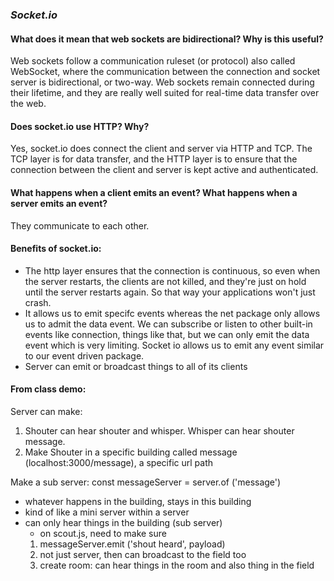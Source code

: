 ### *Socket.io*

#### What does it mean that web sockets are bidirectional? Why is this useful?
Web sockets follow a communication ruleset (or protocol) also called WebSocket, where the communication between the connection and socket server is bidirectional, or two-way. Web sockets remain connected during their lifetime, and they are really well suited for real-time data transfer over the web. 

#### Does socket.io use HTTP? Why?
Yes, socket.io does connect the client and server via HTTP and TCP. The TCP layer is for data transfer, and the HTTP layer is to ensure that the connection between the client and server is kept active and authenticated.

#### What happens when a client emits an event? What happens when a server emits an event?
They communicate to each other. 

#### Benefits of socket.io:
+ The http layer ensures that the connection is continuous, so even when the server restarts, the clients are not killed, and they're just on hold until the server restarts again. So that way your applications won't just crash. 
+ It allows us to emit specifc events whereas the net package only allows us to admit the data event. We can subscribe or listen to other built-in events like connection, things like that, but we can only emit the data event which is very limiting. Socket io allows us to emit any event similar to our event driven package. 
+ Server can emit or broadcast things to all of its clients

#### From class demo:
Server can make:
1. Shouter can hear shouter and whisper. Whisper can hear shouter message.
2. Make Shouter in a specific building called message (localhost:3000/message), a specific url path

Make a sub server:
const messageServer = server.of ('message')
+ whatever happens in the building, stays in this building
+ kind of like a mini server within a server
+ can only hear things in the building (sub server)
    + on scout.js, need to make sure 
    1. messageServer.emit ('shout heard', payload)
    2. not just server, then can broadcast to the field too
    3. create room: can hear things in the room and also thing in the field
